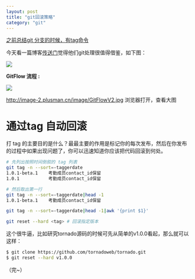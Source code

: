 ```yaml
---
layout: post
title: "git回滚策略"
category: "git"
---
```


[之前总结git 分支的时候，有tag命令](http://beginman.cn/2016/11/18/git-branch/#section)

今天看一篇博客[传送门](http://f2e.souche.com/blog/npm-assistor/)觉得他们git处理很值得借鉴，如下图：

![](http://beginman.qiniudn.com/2016-12-12-14804017731657.jpg)

**GitFlow 流程 :**

![](http://image-2.plusman.cn/image/GitFlowV2.jpg)

http://image-2.plusman.cn/image/GitFlowV2.jpg 浏览器打开，查看大图


# 通过tag 自动回滚

打 tag 的主要目的是什么？最最主要的作用是标记你的每次发布，然后在你发布的过程中如果出现问题了，你可以迅速知道你应该把代码回滚到何处。

```bash
# 先列出按照时间倒叙的 tag 列表
git tag -n --sort=-taggerdate
1.0.1-beta.1    考勤成员contact_id保留
1.0.1           考勤成员contact_id保留

# 然后取出第一行
git tag -n --sort=-taggerdate|head -1
1.0.1-beta.1    考勤成员contact_id保留

git tag -n --sort=-taggerdate|head -1|awk '{print $1}'

git reset --hard <tag> # 回滚指定版本

```

这个很牛逼，比如研究tornado源码的时候可先从简单的v1.0.0看起，那么就可以这样：

```bash
$ git clone https://github.com/tornadoweb/tornado.git
$ git reset --hard v1.0.0
```

（完~）


